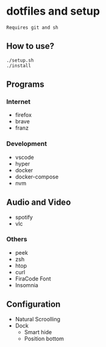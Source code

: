 # dotfiles and setup

`Requires git and sh`

## How to use?

```shellscript
./setup.sh
./install
```

## Programs

### Internet

- firefox
- brave
- franz

### Development

- vscode
- hyper
- docker
- docker-compose
- nvm

## Audio and Video

- spotify
- vlc

### Others

- peek
- zsh
- htop
- curl
- FiraCode Font
- Insomnia

## Configuration

- Natural Scroolling
- Dock
  - Smart hide
  - Position bottom
